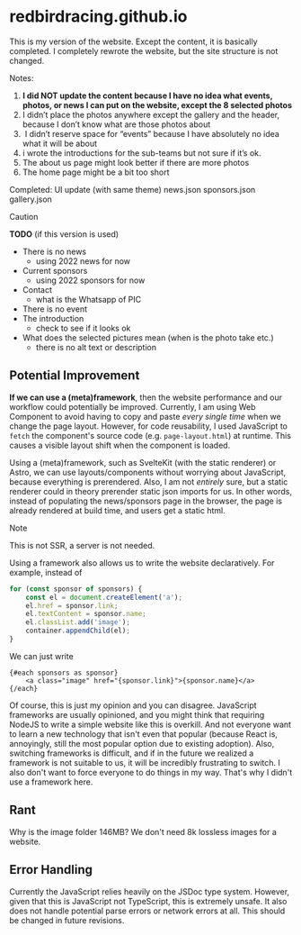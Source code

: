 # redbirdracing.github.io

This is my version of the website.
Except the content, it is basically completed. I completely rewrote the website, but the site structure is not changed.

Notes:
1. **I did NOT update the content because I have no idea what events, photos, or news I can put on the website, except the 8 selected photos**
2. ⁠I didn’t place the photos anywhere except the gallery and the header, because I don’t know what are those photos about 
3. ⁠ ⁠I didn’t reserve space for “events” because I have absolutely no idea what it will be about 
4. ⁠i wrote the introductions for the sub-teams but not sure if it’s ok. 
5. ⁠The about us page might look better if there are more photos
6. ⁠The home page might be a bit too short

Completed:
UI update (with same theme)
news.json
sponsors.json
gallery.json

> [!CAUTION]
> **TODO** (if this version is used)
> - There is no news
>   * using 2022 news for now
> - Current sponsors
>   * using 2022 sponsors for now
> - Contact
>   * what is the Whatsapp of PIC
> - There is no event
> - The introduction
>   * check to see if it looks ok
> - What does the selected pictures mean (when is the photo take etc.)
>   * there is no alt text or description

## Potential Improvement
**If we can use a (meta)framework**, then the website performance and our workflow could potentially be improved. Currently, I am using Web Component to avoid having to copy and paste *every single time* when we change the page layout. However, for code reusability, I used JavaScript to `fetch` the component's source code (e.g. `page-layout.html`) at runtime. This causes a visible layout shift when the component is loaded.

Using a (meta)framework, such as SvelteKit (with the static renderer) or Astro, we can use layouts/components without worrying about JavaScript, because everything is prerendered. Also, I am not *entirely* sure, but a static renderer could in theory prerender static json imports for us. In other words, instead of populating the news/sponsors page in the browser, the page is already rendered at build time, and users get a static html.

>[!NOTE]
> This is not SSR, a server is not needed.

Using a framework also allows us to write the website declaratively. For example, instead of 
```js
for (const sponsor of sponsors) {
	const el = document.createElement('a');
	el.href = sponsor.link;
	el.textContent = sponsor.name;
	el.classList.add('image');
	container.appendChild(el);
}
```
We can just write 
```svelte
{#each sponsors as sponsor}
	<a class="image" href="{sponsor.link}">{sponsor.name}</a>
{/each}
```

Of course, this is just my opinion and you can disagree. JavaScript frameworks are usually opinioned, and you might think that requiring NodeJS to write a simple website like this is overkill. And not everyone want to learn a new technology that isn't even that popular (because React is, annoyingly, still the most popular option due to existing adoption). Also, switching frameworks is difficult, and if in the future we realized a framework is not suitable to us, it will be incredibly frustrating to switch. I also don't want to force everyone to do things in my way. That's why I didn't use a framework here.

## Rant
Why is the image folder 146MB? We don't need 8k lossless images for a website.

## Error Handling
Currently the JavaScript relies heavily on the JSDoc type system. However, given that this is JavaScript not TypeScript, this is extremely unsafe. It also does not handle potential parse errors or network errors at all. This should be changed in future revisions.